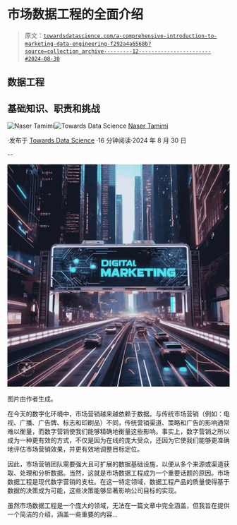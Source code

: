 # 市场数据工程的全面介绍

> 原文：[`towardsdatascience.com/a-comprehensive-introduction-to-marketing-data-engineering-f292a4a6568b?source=collection_archive---------12-----------------------#2024-08-30`](https://towardsdatascience.com/a-comprehensive-introduction-to-marketing-data-engineering-f292a4a6568b?source=collection_archive---------12-----------------------#2024-08-30)

## 数据工程

## 基础知识、职责和挑战

[](https://tamimi-naser.medium.com/?source=post_page---byline--f292a4a6568b--------------------------------)![Naser Tamimi](https://tamimi-naser.medium.com/?source=post_page---byline--f292a4a6568b--------------------------------)[](https://towardsdatascience.com/?source=post_page---byline--f292a4a6568b--------------------------------)![Towards Data Science](https://towardsdatascience.com/?source=post_page---byline--f292a4a6568b--------------------------------) [Naser Tamimi](https://tamimi-naser.medium.com/?source=post_page---byline--f292a4a6568b--------------------------------)

·发布于 [Towards Data Science](https://towardsdatascience.com/?source=post_page---byline--f292a4a6568b--------------------------------) ·16 分钟阅读·2024 年 8 月 30 日

--

![](img/a1a208f2adf808ce9a362e9831854b0b.png)

图片由作者生成。

在今天的数字化环境中，市场营销越来越依赖于数据。与传统市场营销（例如：电视、广播、广告牌、标志和印刷品）不同，传统营销渠道、策略和广告的影响通常难以衡量，而数字营销使我们能够精确地衡量这些影响。事实上，数字营销之所以成为一种更有效的方式，不仅是因为在线的庞大受众，还因为它使我们能够更准确地评估市场营销效果，并更有效地调整目标定位。

因此，市场营销团队需要强大且可扩展的数据基础设施，以便从多个来源或渠道获取、处理和分析数据。当然，这就是市场数据工程成为一个重要话题的原因。市场数据工程是现代数字营销的支柱。在这一特定领域，数据工程产品的质量使得基于数据的决策成为可能，这些决策能够显著影响公司目标的实现。

虽然市场数据工程是一个庞大的领域，无法在一篇文章中完全涵盖，但我旨在提供一个简洁的介绍，涵盖一些重要的内容…
